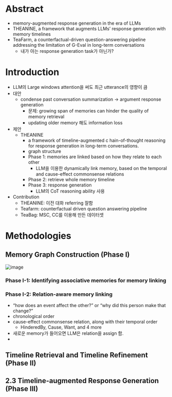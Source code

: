 # Abstract
- memory-augmented response generation in the era of LLMs
- THEANINE, a framework that augments LLMs’ response generation with memory timelines
- TeaFarm, a counterfactual-driven question-answering pipeline addressing the limitation of G-Eval in long-term conversations
  - 내가 아는 response generation task가 아닌가?
 
# Introduction
- LLM의 Large windows attention을 써도 최근 utterance의 영향이 큼
- 대안
  - condense past conversation summarization &rarr; argument response generation
    - 문제: growing span of memories can hinder the quality of memory retrieval
    - updating older memory 해도 information loss
- 제안
  - THEANINE
    - a framework of timeline-augmented c hain-of-thought reasoning for response generation in long-term conversations.
    - graph structure
    - Phase 1: memories are linked based on how they relate to each other
      - LLM을 이용한 dynamically link memory, based on the temporal and cause-effect commonsense relations
    - Phase 2: retrieve whole memory timeline
    - Phase 3: response generation
      - LLM의 CoT reasoning ability 사용
- Contribution
  - THEANINE: 이전 대화 referring 잘함
  - Teafarm: counterfactual driven question answering pipeline
  - TeaBag: MSC, CC를 이용해 만든 데이터셋

# Methodologies
## Memory Graph Construction (Phase I)
![image](https://github.com/user-attachments/assets/d06b63e6-020a-4fba-9818-7bdaf0900854)
### Phase I-1: Identifying associative memories for memory linking

### Phase I-2: Relation-aware memory linking

- “how does an event affect the other?” or “why did this person make that change?”
- chronological order
- cause-effect commonsense relation, along with their temporal order
  - HinderedBy, Cause, Want, and 4 more
- 새로운 memory가 들어오면 LLM은 relation을 assign 함.
-  
## Timeline Retrieval and Timeline Refinement (Phase II)

## 2.3 Timeline-augmented Response Generation (Phase III)
